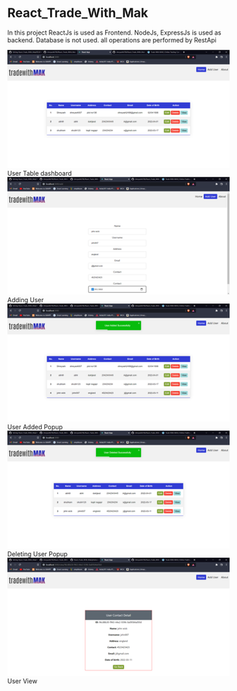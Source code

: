 # React_Trade_With_Mak
In this project ReactJs is used as Frontend. NodeJs, ExpressJs is used as backend. Database is not used. all operations are performed by RestApi

![Dashboard](photos/UserTabledashboard.png) 
User Table dashboard
![Dashboard](photos/AddingUser.png)    
Adding User
![Dashboard](photos/UserAddedPopup.png)    
User Added Popup
![Dashboard](photos/DeletingUserPopup.png)
Deleting User Popup
![Dashboard](photos/view.png)   
User View


